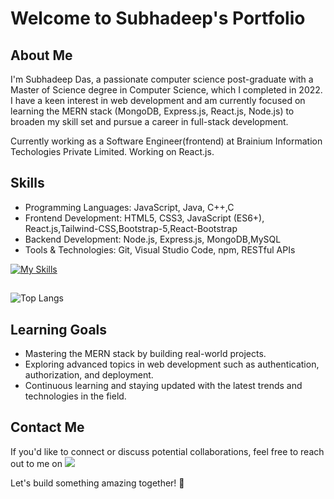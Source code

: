 # Welcome to Subhadeep's Portfolio
## About Me

I'm Subhadeep Das, a passionate computer science post-graduate with a Master of Science degree in Computer Science, which I completed in 2022. I have a keen interest in web development and am currently focused on learning the MERN stack (MongoDB, Express.js, React.js, Node.js) to broaden my skill set and pursue a career in full-stack development.

Currently working as a Software Engineer(frontend) at Brainium Information Techologies Private Limited. Working on React.js.

## Skills

- Programming Languages: JavaScript, Java, C++,C
- Frontend Development: HTML5, CSS3, JavaScript (ES6+), React.js,Tailwind-CSS,Bootstrap-5,React-Bootstrap
- Backend Development: Node.js, Express.js, MongoDB,MySQL
- Tools & Technologies: Git, Visual Studio Code, npm, RESTful APIs

[![My Skills](https://skillicons.dev/icons?i=html,css,bootstrap,tailwind,js,ts,nodejs,react,redux,jest,express,mongodb,firebase,git,github,theme=light&perline=8)](https://skillicons.dev)

##
![Top Langs](https://github-readme-stats.vercel.app/api/top-langs/?username=subhadeep-cs&size_weight=0.5&count_weight=0.5) 

##

## Learning Goals

- Mastering the MERN stack by building real-world projects.
- Exploring advanced topics in web development such as authentication, authorization, and deployment.
- Continuous learning and staying updated with the latest trends and technologies in the field.

## Contact Me

If you'd like to connect or discuss potential collaborations, feel free to reach out to me on [<img src="https://img.shields.io/badge/-LinkedIn-blue?style=flat-square&logo=Linkedin&logoColor=white&link=https://www.linkedin.com/in/your-profile" />](https://www.linkedin.com/in/subhadeep-das-238a09300)

Let's build something amazing together! 🚀
